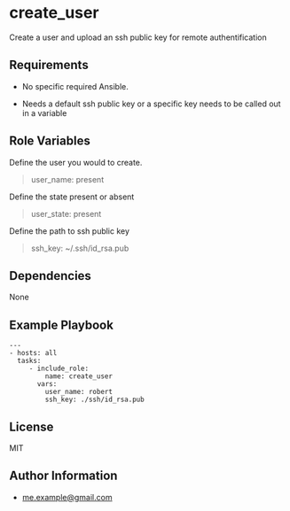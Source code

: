 create_user
=========

Create a user and upload an ssh public key for remote authentification

Requirements
------------

- No specific required Ansible.

- Needs a default ssh public key or a specific key needs to be called out in a variable

Role Variables
--------------


Define the user you would to create.
>user_name: present

Define the state present or absent
>user_state: present

Define the path to ssh public key
>ssh_key: ~/.ssh/id_rsa.pub

Dependencies
------------

None

Example Playbook
----------------

```
---
- hosts: all
  tasks:
     - include_role:
         name: create_user
       vars:
         user_name: robert
         ssh_key: ./ssh/id_rsa.pub
```

License
-------

MIT

Author Information
------------------

- me.example@gmail.com

